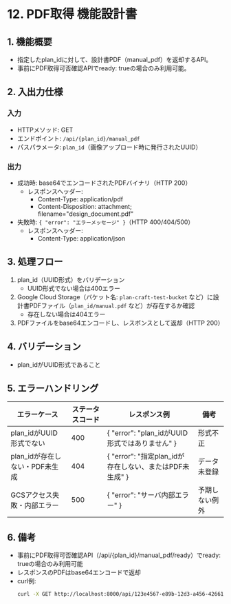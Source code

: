 # 12. PDF取得 機能設計書

## 1. 機能概要

- 指定したplan_idに対して、設計書PDF（manual_pdf）を返却するAPI。
- 事前にPDF取得可否確認APIでready: trueの場合のみ利用可能。

## 2. 入出力仕様

### 入力

- HTTPメソッド: GET
- エンドポイント: `/api/{plan_id}/manual_pdf`
- パスパラメータ: `plan_id`（画像アップロード時に発行されたUUID）

### 出力

- 成功時: base64でエンコードされたPDFバイナリ（HTTP 200）
  - レスポンスヘッダー:
    - Content-Type: application/pdf
    - Content-Disposition: attachment; filename="design_document.pdf"
- 失敗時: `{ "error": "エラーメッセージ" }`（HTTP 400/404/500）
  - レスポンスヘッダー:
    - Content-Type: application/json

## 3. 処理フロー

1. plan_id（UUID形式）をバリデーション
   - UUID形式でない場合は400エラー
2. Google Cloud Storage（バケット名: `plan-craft-test-bucket` など）に設計書PDFファイル（`plan_id/manual.pdf` など）が存在するか確認
   - 存在しない場合は404エラー
3. PDFファイルをbase64エンコードし、レスポンスとして返却（HTTP 200）

## 4. バリデーション

- plan_idがUUID形式であること

## 5. エラーハンドリング

| エラーケース                | ステータスコード | レスポンス例                                 | 備考                         |
|----------------------------|------------------|---------------------------------------------|------------------------------|
| plan_idがUUID形式でない    | 400              | { "error": "plan_idがUUID形式ではありません" } | 形式不正                     |
| plan_idが存在しない・PDF未生成 | 404         | { "error": "指定plan_idが存在しない、またはPDF未生成" } | データ未登録                 |
| GCSアクセス失敗・内部エラー| 500              | { "error": "サーバ内部エラー" }             | 予期しない例外                |

## 6. 備考

- 事前にPDF取得可否確認API（/api/{plan_id}/manual_pdf/ready）でready: trueの場合のみ利用可能
- レスポンスのPDFはbase64エンコードで返却
- curl例: 
  ```sh
  curl -X GET http://localhost:8000/api/123e4567-e89b-12d3-a456-426614174000/manual_pdf --output manual.pdf
  ```
